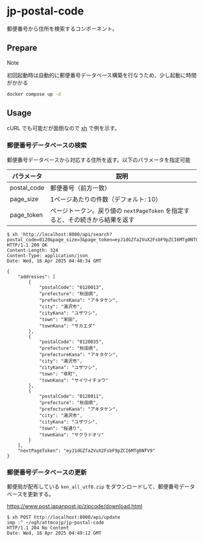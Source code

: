 # jp-postal-code

郵便番号から住所を検索するコンポーネント。

## Prepare

> [!NOTE]
>
> 初回起動時は自動的に郵便番号データベース構築を行なうため、少し起動に時間がかかる

```sh
docker compose up -d
```

## Usage

cURL でも可能だが面倒なので [xh] で例を示す。

[xh]: https://github.com/ducaale/xh

### 郵便番号データベースの検索

郵便番号データベースから対応する住所を返す。以下のパラメータを指定可能

| パラメータ  | 説明                                                                          |
| ----------- | ----------------------------------------------------------------------------- |
| postal_code | 郵便番号（前方一致）                                                          |
| page_size   | 1ページあたりの件数（デフォルト: 10）                                         |
| page_token  | ページトークン。戻り値の `nextPageToken` を指定すると、その続きから結果を返す |

```
$ xh 'http://localhost:8000/api/search?postal_code=0120&page_size=3&page_token=eyJ1dGZfa2VuX2FsbF9pZCI6MTg0NTF9'
HTTP/1.1 200 OK
Content-Length: 324
Content-Type: application/json
Date: Wed, 16 Apr 2025 04:48:34 GMT

{
    "addresses": [
        {
            "postalCode": "0120013",
            "prefecture": "秋田県",
            "prefectureKana": "アキタケン",
            "city": "湯沢市",
            "cityKana": "ユザワシ",
            "town": "栄田",
            "townKana": "サカエダ"
        },
        {
            "postalCode": "0120035",
            "prefecture": "秋田県",
            "prefectureKana": "アキタケン",
            "city": "湯沢市",
            "cityKana": "ユザワシ",
            "town": "幸町",
            "townKana": "サイワイチョウ"
        },
        {
            "postalCode": "0120811",
            "prefecture": "秋田県",
            "prefectureKana": "アキタケン",
            "city": "湯沢市",
            "cityKana": "ユザワシ",
            "town": "桜通り",
            "townKana": "サクラドオリ"
        }
    ],
    "nextPageToken": "eyJ1dGZfa2VuX2FsbF9pZCI6MTg0NTV9"
}
```

### 郵便番号データベースの更新

郵便局が配布している `ken_all_utf8.zip` をダウンロードして、郵便番号データベースを更新する。

https://www.post.japanpost.jp/zipcode/download.html

```
$ xh POST http://localhost:8000/api/update                                                                      imp :^ ~/ogh/attmcojp/jp-postal-code
HTTP/1.1 204 No Content
Date: Wed, 16 Apr 2025 04:49:12 GMT
```
